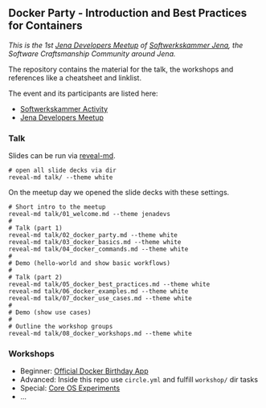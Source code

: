 ## Docker Party - Introduction and Best Practices for Containers

_This is the 1st [Jena Developers Meetup](www.meetup.com/jenadevs) of [Softwerkskammer Jena](https://www.softwerkskammer.org/groups/jena), the Software Craftsmanship Community around Jena._

The repository contains the material for the talk, the workshops and references like a cheatsheet and linklist.

The event and its participants are listed here:

* [Softwerkskammer Activity](https://www.softwerkskammer.org/activities/jenadevs-001)
* [Jena Developers Meetup](http://www.meetup.com/jenadevs/events/229510357)

### Talk

Slides can be run via [reveal-md](https://github.com/webpro/reveal-md).

```
# open all slide decks via dir
reveal-md talk/ --theme white
````

On the meetup day we opened the slide decks with these settings.

```
# Short intro to the meetup
reveal-md talk/01_welcome.md --theme jenadevs
#
# Talk (part 1)
reveal-md talk/02_docker_party.md --theme white
reveal-md talk/03_docker_basics.md --theme white
reveal-md talk/04_docker_commands.md --theme white
#
# Demo (hello-world and show basic workflows)
#
# Talk (part 2)
reveal-md talk/05_docker_best_practices.md --theme white
reveal-md talk/06_docker_examples.md --theme white
reveal-md talk/07_docker_use_cases.md --theme white
#
# Demo (show use cases)
#
# Outline the workshop groups
reveal-md talk/08_docker_workshops.md --theme white
```

### Workshops

* Beginner: [Official Docker Birthday App](https://github.com/docker/docker-birthday-3)
* Advanced: Inside this repo use `circle.yml` and fulfill `workshop/` dir tasks
* Special: [Core OS Experiments](https://github.com/jenadevs/coreos-vagrant)
* ...

